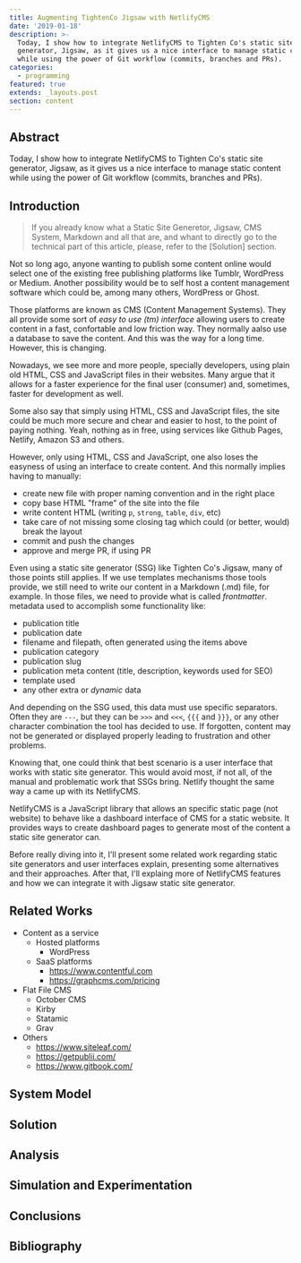 ```yaml
---
title: Augmenting TightenCo Jigsaw with NetlifyCMS
date: '2019-01-18'
description: >-
  Today, I show how to integrate NetlifyCMS to Tighten Co's static site
  generator, Jigsaw, as it gives us a nice interface to manage static content
  while using the power of Git workflow (commits, branches and PRs).
categories:
  - programming
featured: true
extends: _layouts.post
section: content
---
```

## Abstract
Today, I show how to integrate NetlifyCMS to Tighten Co's static site generator, Jigsaw, as it gives us a nice interface to manage static content while using the power of Git workflow (commits, branches and PRs).

## Introduction

> If you already know what a Static Site Generetor, Jigsaw, CMS System, Markdown and all that are, and whant to directly go to the technical part of this article, please, refer to the [Solution] section.

Not so long ago, anyone wanting to publish some content online would select one of the existing free publishing platforms like Tumblr, WordPress or Medium. Another possibility would be to self host a content management software which could be, among many others, WordPress or Ghost.

Those platforms are known as CMS (Content Management Systems). They all provide some sort of *easy to use (tm) interface* allowing users to create content in a fast, confortable and low friction way. They normally aalso use a database to save the content. And this was the way for a long time. However, this is changing.

Nowadays, we see more and more people, specially developers, using plain old HTML, CSS and JavaScript files in their websites. Many argue that it allows for a faster experience for the final user (consumer) and, sometimes, faster for development as well. 

Some also say that simply using HTML, CSS and JavaScript files, the site could be much more secure and chear and easier to host, to the point of paying nothing. Yeah, nothing as in free, using services like Github Pages, Netlify, Amazon S3 and others.

However, only using HTML, CSS and JavaScript, one also loses the easyness of using an interface to create content. And this normally implies having to manually:

- create new file with proper naming convention and in the right place
- copy base HTML "frame" of the site into the file
- write content HTML (writing `p`, `strong`, `table`, `div`, etc)
- take care of not missing some closing tag which could (or better, would) break the layout
- commit and push the changes
- approve and merge PR, if using PR

Even using a static site generator (SSG) like Tighten Co's Jigsaw, many of those points still applies. If we use templates mechanisms those tools provide, we still need to write our content in a Markdown (.md) file, for example.
In those files, we need to provide what is called *frontmatter*. metadata used to accomplish some functionality like:

- publication title
- publication date
- filename and filepath, often generated using the items above
- publication category
- publication slug
- publication meta content (title, description, keywords used for SEO)
- template used
- any other extra or *dynamic* data

And depending on the SSG used, this data must use specific separators. Often they are `---`, but they can be `>>>` and `<<<`, `{{{` and `}}}`, or any other character combination the tool has decided to use. If forgotten, content may not be generated or displayed properly leading to frustration and other problems.

Knowing that, one could think that best scenario is a user interface that works with static site generator. This would avoid most, if not all, of the manual and problematic work that SSGs bring. Netlify thought the same way a came up with its NetlifyCMS.

NetlifyCMS is a JavaScript library that allows an specific static page (not website) to behave like a dashboard interface of CMS for a static website. It provides ways to create dashboard pages to generate most of the content a static site generator can.

Before really diving into it, I'll present some related work regarding static site generators and user interfaces explain, presenting some alternatives and their approaches. After that, I'll explaing more of NetlifyCMS features and how we can integrate it with Jigsaw static site generator.

## Related Works

- Content as a service
  - Hosted platforms
    - WordPress
  - SaaS platforms
    - https://www.contentful.com
    - https://graphcms.com/pricing
- Flat File CMS
  - October CMS
  - Kirby
  - Statamic
  - Grav
- Others
  - https://www.siteleaf.com/
  - https://getpublii.com/
  - https://www.gitbook.com/

## System Model

## Solution

## Analysis

## Simulation and Experimentation

## Conclusions

## Bibliography
